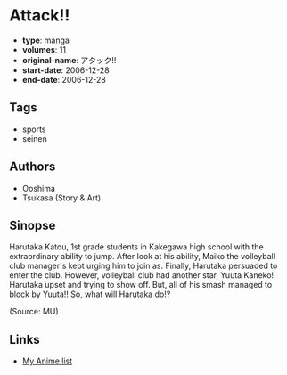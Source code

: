 # Attack!!

-   **type**: manga
-   **volumes**: 11
-   **original-name**: アタック!!
-   **start-date**: 2006-12-28
-   **end-date**: 2006-12-28

## Tags

-   sports
-   seinen

## Authors

-   Ooshima
-   Tsukasa (Story & Art)

## Sinopse

Harutaka Katou, 1st grade students in Kakegawa high school with the extraordinary ability to jump. After look at his ability, Maiko the volleyball club manager's kept urging him to join as. Finally, Harutaka persuaded to enter the club. However, volleyball club had another star, Yuuta Kaneko! Harutaka upset and trying to show off. But, all of his smash managed to block by Yuuta!! So, what will Harutaka do!?

(Source: MU)

## Links

-   [My Anime list](https://myanimelist.net/manga/25391/Attack)
